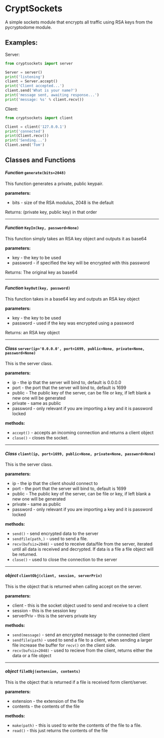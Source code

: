 # CryptSockets

A simple sockets module that encrypts all traffic using RSA keys from the pycryptodome module.


## Examples:

Server:

```python
from cryptsockets import server

Server = server()
print('listening')
client = Server.accept()
print('Client accepted...')
client.send('What is your name?')
print('message sent, awaiting response...')
print('message: %s' % client.recv())
```

Client:

```python
from cryptsockets import client

Client = client('127.0.0.1')
print('connected')
print(Client.recv())
print('Sending...')
Client.send('Tom')
```

## Classes and Functions

#### *Function* `generate(bits=2048)`

   This function generates a private, public keypair.
  
   **parameters:**   
   * bits - size of the RSA modulus, 2048 is the default
  
   Returns: (private key, public key) in that order
   <hr>
   
#### *Function* `KeyIn(key, password=None)`

   This function simply takes an RSA key object and outputs it as base64
   
   **parameters:**
   * key - the key to be used
   * password - if specified the key will be encrypted with this password
   
   Returns: The original key as base64
   
   <hr>
   
#### *Function* `keyOut(key, password)`

   This function takes in a base64 key and outputs an RSA key object
   
   **parameters:**
   * key - the key to be used
   * password - used if the key was encrypted using a password
   
   Returns: an RSA key object

   <hr>
   
#### *Class* `server(ip='0.0.0.0', port=1699, public=None, private=None, password=None)`

   This is the server class.
  
   **parameters:**
   * ip - the ip that the server will bind to, default is 0.0.0.0
   * port - the port that the server will bind to, default is 1699
   * public - The public key of the server, can be file or key, if left blank a new one will be generated
   * private - same as public
   * password - only relevant if you are importing a key and it is password locked

   **methods:**
   * `accept()` - accepts an incoming connection and returns a client object
   * `close()` - closes the socket.
   <hr>

#### *Class* `client(ip, port=1699, public=None, private=None, password=None)`

   This is the server class.
  
   **parameters:**
   * ip - the ip that the client should connect to
   * port - the port that the server will bind to, default is 1699
   * public - The public key of the server, can be file or key, if left blank a new one will be generated
   * private - same as public
   * password - only relevant if you are importing a key and it is password locked

   **methods:**
   * `send()` - send encrypted data to the server
   * `sendfile(path,)` - used to send a file.
   * `recv(bufsiz=2048)` - used to receive data/file from the server, iterated until all data is received and decrypted. If data is a file a file object will be returned.
   * `close()` - used to close the connection to the server
   
   <hr>
   
#### *object* `clientObj(client, session, serverPriv)`

   This is the object that is returned when calling accept on the server.
   
   **parameters:**
   * client - this is the socket object used to send and receive to a client
   * session - this is the session key
   * serverPriv - this is the servers private key
   
   **methods:**
   * `send(message)` - send an encrypted message to the connected client
   * `sendfile(path)` - used to send a file to a client, when sending a larger file increase the buffer for `recv()` on the client side.
   * `recv(bufsiz=2048)` - used to recieve from the client, returns either the data or a file object
   
   <hr>

#### *object* `fileObj(extension, contents)`

   This is the object that is returned if a file is received form client/server. 
   
   **parameters:**
   * extension - the extension of the file
   * contents - the contents of the file
   
   **methods:**
   * `make(path)` - this is used to write the contents of the file to a file.
   * `read()` - this just returns the contents of the file
   
